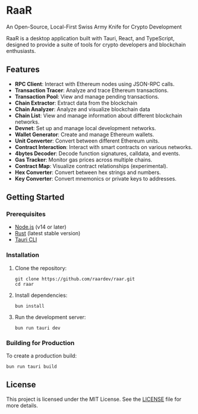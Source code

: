 # RaaR

An Open-Source, Local-First Swiss Army Knife for Crypto Development

RaaR is a desktop application built with Tauri, React, and TypeScript, designed to provide a suite of tools for crypto developers and blockchain enthusiasts.

## Features

- **RPC Client**: Interact with Ethereum nodes using JSON-RPC calls.
- **Transaction Tracer**: Analyze and trace Ethereum transactions.
- **Transaction Pool**: View and manage pending transactions.
- **Chain Extractor**: Extract data from the blockchain
- **Chain Analyzer**: Analyze and visualize blockchain data
- **Chain List**: View and manage information about different blockchain networks.
- **Devnet**: Set up and manage local development networks.
- **Wallet Generator**: Create and manage Ethereum wallets.
- **Unit Converter**: Convert between different Ethereum units.
- **Contract Interaction**: Interact with smart contracts on various networks.
- **4bytes Decoder**: Decode function signatures, calldata, and events.
- **Gas Tracker**: Monitor gas prices across multiple chains.
- **Contract Map**: Visualize contract relationships (experimental).
- **Hex Converter**: Convert between hex strings and numbers.
- **Key Converter**: Convert mnemonics or private keys to addresses.

## Getting Started

### Prerequisites

- [Node.js](https://nodejs.org/) (v14 or later)
- [Rust](https://www.rust-lang.org/) (latest stable version)
- [Tauri CLI](https://tauri.app/v1/guides/getting-started/prerequisites)

### Installation

1. Clone the repository:
   ```
   git clone https://github.com/raardev/raar.git
   cd raar
   ```

2. Install dependencies:
   ```
   bun install
   ```

3. Run the development server:
   ```
   bun run tauri dev
   ```

### Building for Production

To create a production build:

```
bun run tauri build
```

## License

This project is licensed under the MIT License. See the [LICENSE](LICENSE) file for more details.
